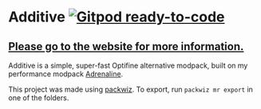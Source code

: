 # Additive [![Gitpod ready-to-code](https://img.shields.io/badge/Gitpod-ready--to--code-908a85?logo=gitpod&style=flat-square)](https://gitpod.io/from-referrer/)
## [Please go to the website for more information.](https://intergrav.github.io/Additive/)
Additive is a simple, super-fast Optifine alternative modpack, built on my performance modpack [Adrenaline](https://github.com/intergrav/Adrenaline).

This project was made using [packwiz](https://github.com/packwiz/packwiz). To export, run `packwiz mr export` in one of the folders.

